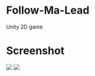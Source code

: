 # Follow-Ma-Lead
Unity 2D game

# Screenshot

![](https://i.imgur.com/5jsonxg.png)
![](https://i.imgur.com/EPENasj.png)

